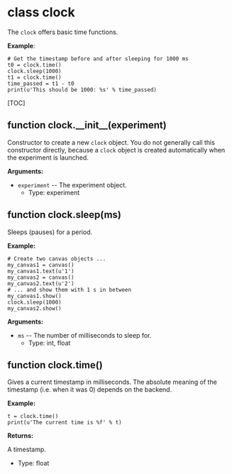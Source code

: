 <div class="ClassDoc YAMLDoc" id="clock" markdown="1">

# class __clock__

The `clock` offers basic time functions.

__Example__:

~~~ .python
# Get the timestamp before and after sleeping for 1000 ms
t0 = clock.time()
clock.sleep(1000)
t1 = clock.time()
time_passed = t1 - t0
print(u'This should be 1000: %s' % time_passed)
~~~

[TOC]

<div class="FunctionDoc YAMLDoc" id="clock-__init__" markdown="1">

## function __clock\.\_\_init\_\___\(experiment\)

Constructor to create a new `clock` object. You do not generally call this constructor directly, because a `clock` object is created automatically when the experiment is launched.

__Arguments:__

- `experiment` -- The experiment object.
	- Type: experiment

</div>

<div class="FunctionDoc YAMLDoc" id="clock-sleep" markdown="1">

## function __clock\.sleep__\(ms\)

Sleeps (pauses) for a period.

__Example:__

~~~ .python
# Create two canvas objects ...
my_canvas1 = canvas()
my_canvas1.text(u'1')
my_canvas2 = canvas()
my_canvas2.text(u'2')
# ... and show them with 1 s in between
my_canvas1.show()
clock.sleep(1000)
my_canvas2.show()
~~~

__Arguments:__

- `ms` -- The number of milliseconds to sleep for.
	- Type: int, float

</div>

<div class="FunctionDoc YAMLDoc" id="clock-time" markdown="1">

## function __clock\.time__\(\)

Gives a current timestamp in milliseconds. The absolute meaning of the timestamp (i.e. when it was 0) depends on the backend.

__Example:__

~~~ .python
t = clock.time()
print(u'The current time is %f' % t)
~~~

__Returns:__

A timestamp.

- Type: float

</div>

</div>


